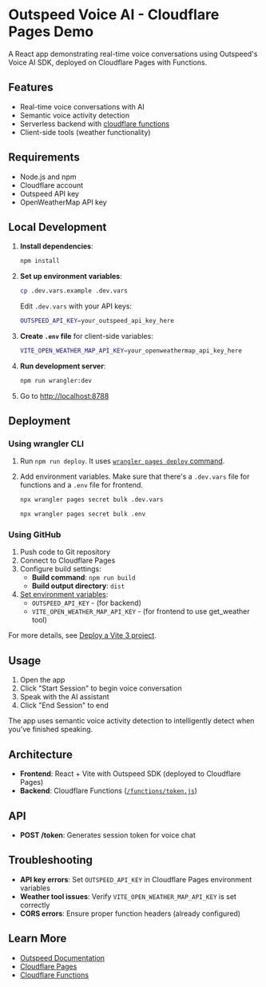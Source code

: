 # Outspeed Voice AI - Cloudflare Pages Demo

A React app demonstrating real-time voice conversations using Outspeed's Voice AI SDK, deployed on Cloudflare Pages with Functions.

## Features

- Real-time voice conversations with AI
- Semantic voice activity detection
- Serverless backend with [cloudflare functions](https://developers.cloudflare.com/pages/functions/get-started/)
- Client-side tools (weather functionality)

## Requirements

- Node.js and npm
- Cloudflare account
- Outspeed API key
- OpenWeatherMap API key

## Local Development

1. **Install dependencies**:

   ```bash
   npm install
   ```

2. **Set up environment variables**:

   ```bash
   cp .dev.vars.example .dev.vars
   ```

   Edit `.dev.vars` with your API keys:

   ```bash
   OUTSPEED_API_KEY=your_outspeed_api_key_here
   ```

3. **Create `.env` file** for client-side variables:

   ```bash
   VITE_OPEN_WEATHER_MAP_API_KEY=your_openweathermap_api_key_here
   ```

4. **Run development server**:

   ```bash
   npm run wrangler:dev
   ```

5. Go to [http://localhost:8788](http://localhost:8788)

## Deployment

### Using wrangler CLI

1. Run `npm run deploy`. It uses [`wrangler pages deploy` command](https://developers.cloudflare.com/workers/wrangler/commands/#deploy-1).
2. Add environment variables. Make sure that there's a `.dev.vars` file for functions and a `.env` file for frontend.

   ```bash
   npx wrangler pages secret bulk .dev.vars
   ```

   ```bash
   npx wrangler pages secret bulk .env
   ```

### Using GitHub

1. Push code to Git repository
2. Connect to Cloudflare Pages
3. Configure build settings:
   - **Build command**: `npm run build`
   - **Build output directory**: `dist`
4. [Set environment variables](https://developers.cloudflare.com/pages/configuration/build-configuration/#environment-variables):
   - `OUTSPEED_API_KEY` - (for backend)
   - `VITE_OPEN_WEATHER_MAP_API_KEY` - (for frontend to use get_weather tool)

For more details, see [Deploy a Vite 3 project](https://developers.cloudflare.com/pages/framework-guides/deploy-a-vite3-project/).

## Usage

1. Open the app
2. Click "Start Session" to begin voice conversation
3. Speak with the AI assistant
4. Click "End Session" to end

The app uses semantic voice activity detection to intelligently detect when you've finished speaking.

## Architecture

- **Frontend**: React + Vite with Outspeed SDK (deployed to Cloudflare Pages)
- **Backend**: Cloudflare Functions ([`/functions/token.js`](./functions/token.js))

## API

- **POST /token**: Generates session token for voice chat

## Troubleshooting

- **API key errors**: Set `OUTSPEED_API_KEY` in Cloudflare Pages environment variables
- **Weather tool issues**: Verify `VITE_OPEN_WEATHER_MAP_API_KEY` is set correctly
- **CORS errors**: Ensure proper function headers (already configured)

## Learn More

- [Outspeed Documentation](https://docs.outspeed.com/)
- [Cloudflare Pages](https://developers.cloudflare.com/pages/)
- [Cloudflare Functions](https://developers.cloudflare.com/pages/functions/)
